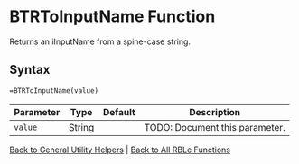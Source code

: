 # BTRToInputName Function

Returns an iInputName from a spine-case string.

## Syntax

```excel
=BTRToInputName(value)
```

Parameter | Type | Default | Description
---|---|---|---
`value` | String |  | TODO: Document this parameter.

[Back to General Utility Helpers](Readme.md) | [Back to All RBLe Functions](/RBLe/RBLe.md#function-documentation)